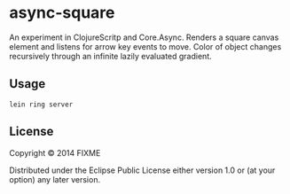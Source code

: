 # async-square

An experiment in ClojureScritp and Core.Async. Renders a square canvas element and listens for arrow key events to move. Color of object changes recursively through an infinite lazily evaluated gradient. 

## Usage

```
lein ring server
```

## License

Copyright © 2014 FIXME

Distributed under the Eclipse Public License either version 1.0 or (at
your option) any later version.
